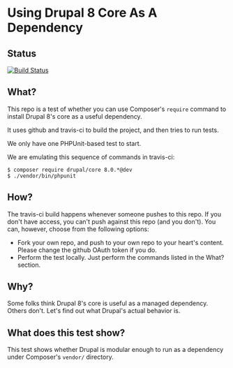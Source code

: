 Using Drupal 8 Core As A Dependency
===

Status
---
[![Build Status](https://travis-ci.org/paul-m/d8-require-drupal.svg?branch=master)](https://github.com/paul-m/d8-require-drupal)

What?
---

This repo is a test of whether you can use Composer's `require` command to install Drupal 8's core as a useful dependency.

It uses github and travis-ci to build the project, and then tries to run tests.

We only have one PHPUnit-based test to start.

We are emulating this sequence of commands in travis-ci:

    $ composer require drupal/core 8.0.*@dev
    $ ./vendor/bin/phpunit

How?
---

The travis-ci build happens whenever someone pushes to this repo. If you don't have access, you can't push against this repo (and you don't). You can, however, choose from the following options:

* Fork your own repo, and push to your own repo to your heart's content. Please change the github OAuth token if you do.
* Perform the test locally. Just perform the commands listed in the What? section.

Why?
---

Some folks think Drupal 8's core is useful as a managed dependency. Others don't. Let's find out what Drupal's actual behavior is.

What does this test show?
---

This test shows whether Drupal is modular enough to run as a dependency under Composer's `vendor/` directory.
